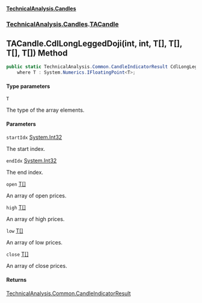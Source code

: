 #### [TechnicalAnalysis.Candles](Atypical.TechnicalAnalysis.Candles.md 'Atypical.TechnicalAnalysis.Candles')
### [TechnicalAnalysis.Candles](Atypical.TechnicalAnalysis.Candles.md#TechnicalAnalysis.Candles 'TechnicalAnalysis.Candles').[TACandle](TACandle.md 'TechnicalAnalysis.Candles.TACandle')

## TACandle.CdlLongLeggedDoji<T>(int, int, T[], T[], T[], T[]) Method

```csharp
public static TechnicalAnalysis.Common.CandleIndicatorResult CdlLongLeggedDoji<T>(int startIdx, int endIdx, T[] open, T[] high, T[] low, T[] close)
    where T : System.Numerics.IFloatingPoint<T>;
```
#### Type parameters

<a name='TechnicalAnalysis.Candles.TACandle.CdlLongLeggedDoji_T_(int,int,T[],T[],T[],T[]).T'></a>

`T`

The type of the array elements.
#### Parameters

<a name='TechnicalAnalysis.Candles.TACandle.CdlLongLeggedDoji_T_(int,int,T[],T[],T[],T[]).startIdx'></a>

`startIdx` [System.Int32](https://docs.microsoft.com/en-us/dotnet/api/System.Int32 'System.Int32')

The start index.

<a name='TechnicalAnalysis.Candles.TACandle.CdlLongLeggedDoji_T_(int,int,T[],T[],T[],T[]).endIdx'></a>

`endIdx` [System.Int32](https://docs.microsoft.com/en-us/dotnet/api/System.Int32 'System.Int32')

The end index.

<a name='TechnicalAnalysis.Candles.TACandle.CdlLongLeggedDoji_T_(int,int,T[],T[],T[],T[]).open'></a>

`open` [T](TACandle.CdlLongLeggedDoji_T_(int,int,T[],T[],T[],T[]).md#TechnicalAnalysis.Candles.TACandle.CdlLongLeggedDoji_T_(int,int,T[],T[],T[],T[]).T 'TechnicalAnalysis.Candles.TACandle.CdlLongLeggedDoji<T>(int, int, T[], T[], T[], T[]).T')[[]](https://docs.microsoft.com/en-us/dotnet/api/System.Array 'System.Array')

An array of open prices.

<a name='TechnicalAnalysis.Candles.TACandle.CdlLongLeggedDoji_T_(int,int,T[],T[],T[],T[]).high'></a>

`high` [T](TACandle.CdlLongLeggedDoji_T_(int,int,T[],T[],T[],T[]).md#TechnicalAnalysis.Candles.TACandle.CdlLongLeggedDoji_T_(int,int,T[],T[],T[],T[]).T 'TechnicalAnalysis.Candles.TACandle.CdlLongLeggedDoji<T>(int, int, T[], T[], T[], T[]).T')[[]](https://docs.microsoft.com/en-us/dotnet/api/System.Array 'System.Array')

An array of high prices.

<a name='TechnicalAnalysis.Candles.TACandle.CdlLongLeggedDoji_T_(int,int,T[],T[],T[],T[]).low'></a>

`low` [T](TACandle.CdlLongLeggedDoji_T_(int,int,T[],T[],T[],T[]).md#TechnicalAnalysis.Candles.TACandle.CdlLongLeggedDoji_T_(int,int,T[],T[],T[],T[]).T 'TechnicalAnalysis.Candles.TACandle.CdlLongLeggedDoji<T>(int, int, T[], T[], T[], T[]).T')[[]](https://docs.microsoft.com/en-us/dotnet/api/System.Array 'System.Array')

An array of low prices.

<a name='TechnicalAnalysis.Candles.TACandle.CdlLongLeggedDoji_T_(int,int,T[],T[],T[],T[]).close'></a>

`close` [T](TACandle.CdlLongLeggedDoji_T_(int,int,T[],T[],T[],T[]).md#TechnicalAnalysis.Candles.TACandle.CdlLongLeggedDoji_T_(int,int,T[],T[],T[],T[]).T 'TechnicalAnalysis.Candles.TACandle.CdlLongLeggedDoji<T>(int, int, T[], T[], T[], T[]).T')[[]](https://docs.microsoft.com/en-us/dotnet/api/System.Array 'System.Array')

An array of close prices.

#### Returns
[TechnicalAnalysis.Common.CandleIndicatorResult](https://docs.microsoft.com/en-us/dotnet/api/TechnicalAnalysis.Common.CandleIndicatorResult 'TechnicalAnalysis.Common.CandleIndicatorResult')